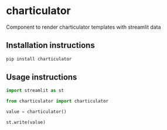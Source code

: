 # charticulator

Component to render charticulator templates with streamlit data

## Installation instructions 

```sh
pip install charticulator
```

## Usage instructions

```python
import streamlit as st

from charticulator import charticulator

value = charticulator()

st.write(value)
